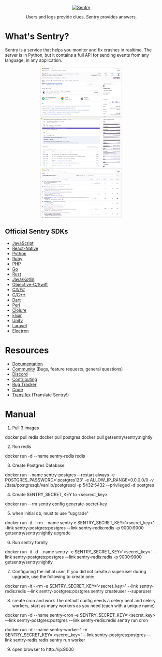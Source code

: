 <p align="center">
  <p align="center">
    <a href="https://sentry.io/?utm_source=github&utm_medium=logo" target="_blank">
      <img src="https://sentry-brand.storage.googleapis.com/sentry-wordmark-dark-280x84.png" alt="Sentry" width="280" height="84">
    </a>
  </p>
  <p align="center">
    Users and logs provide clues. Sentry provides answers.
  </p>
</p>

# What's Sentry?

Sentry is a service that helps you monitor and fix crashes
in realtime. The server is in Python, but it contains a full API for
sending events from any language, in any application.

<p align="center">
  <img src="https://github.com/getsentry/sentry/raw/master/docs/screenshots/thumb-1.png" width="270">
  <img src="https://github.com/getsentry/sentry/raw/master/docs/screenshots/thumb-2.png" width="270">
  <img src="https://github.com/getsentry/sentry/raw/master/docs/screenshots/thumb-3.png" width="270">
</p>

## Official Sentry SDKs

  - [JavaScript](https://github.com/getsentry/sentry-javascript)
  - [React-Native](https://github.com/getsentry/sentry-react-native)
  - [Python](https://github.com/getsentry/sentry-python)
  - [Ruby](https://github.com/getsentry/sentry-ruby)
  - [PHP](https://github.com/getsentry/sentry-php)
  - [Go](https://github.com/getsentry/sentry-go)
  - [Rust](https://github.com/getsentry/sentry-rust)
  - [Java/Kotlin](https://github.com/getsentry/sentry-java)
  - [Objective-C/Swift](https://github.com/getsentry/sentry-cocoa)
  - [C\#/F\#](https://github.com/getsentry/sentry-dotnet)
  - [C/C++](https://github.com/getsentry/sentry-native)
  - [Dart](https://github.com/getsentry/sentry-dart)
  - [Perl](https://github.com/getsentry/perl-raven)
  - [Clojure](https://github.com/getsentry/sentry-clj/)
  - [Elixir](https://github.com/getsentry/sentry-elixir)
  - [Unity](https://github.com/getsentry/sentry-unity)
  - [Laravel](https://github.com/getsentry/sentry-laravel)
  - [Electron](https://github.com/getsentry/sentry-electron/)

# Resources

  - [Documentation](https://docs.sentry.io/)
  - [Community](https://forum.sentry.io/) (Bugs, feature requests,
    general questions)
  - [Discord](https://discord.gg/PXa5Apfe7K)
  - [Contributing](https://docs.sentry.io/internal/contributing/)
  - [Bug Tracker](https://github.com/getsentry/sentry/issues)
  - [Code](https://github.com/getsentry/sentry)
  - [Transifex](https://www.transifex.com/getsentry/sentry/) (Translate
    Sentry\!)

# Manual

1. Pull 3 images

docker pull  redis
docker pull postgres
docker pull getsentry/sentry:nightly

2. Run redis

docker run -d --name sentry-redis redis

3. Create Postgres Database

docker run  --name sentry-postgres --restart always -e POSTGRES_PASSWORD='postgres123' -e ALLOW_IP_RANGE=0.0.0.0/0 -v /data/postgresql:/var/lib/postgresql -p 5432:5432 --privileged -d postgres


4. Create SENTRY_SECRET_KEY to <secrect_key>

docker run --rm sentry config generate-secret-key 

5. when initial db, must to use "upgrade"

docker run -it --rm --name sentry e  SENTRY_SECRET_KEY=‘<secret_key>'  --link sentry-postgres:postgres --link sentry-redis:redis  -p 9000:9000  getsentry/sentry:nightly  upgrade

6. Run sentry formly

docker run -it -d --name sentry -e  SENTRY_SECRET_KEY='<secret_key>'  --link sentry-postgres:postgres --link sentry-redis:redis  -p 9000:9000  getsentry/sentry:nightly

7. Configuring the initial user, If you did not create a superuser during upgrade, use the following to create one:

docker run -it --rm -e SENTRY_SECRET_KEY=‘<secret_key>' --link sentry-redis:redis --link sentry-postgres:postgres sentry createuser  --superuser


8. create cron and work
The default config needs a celery beat and celery workers, start as many workers as you need (each with a unique name)

 docker run -d --name sentry-cron -e SENTRY_SECRET_KEY=‘<secret_key>' --link sentry-postgres:postgres --link sentry-redis:redis sentry run cron

 docker run -d --name sentry-worker-1 -e SENTRY_SECRET_KEY=‘<secret_key>' --link sentry-postgres:postgres --link sentry-redis:redis sentry run worker


9. open browser to http://ip:9000
